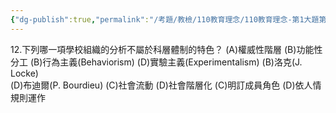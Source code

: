 ```yaml
---
{"dg-publish":true,"permalink":"/考題/教檢/110教育理念/110教育理念-第1大題第12題/","tags":["考題","題目","未完"]}
---
```


12.下列哪一項學校組織的分析不屬於科層體制的特色？ 
(A)權威性階層 
(B)功能性分工 
(B)行為主義(Behaviorism) 
(D)實驗主義(Experimentalism) 
(B)洛克(J. Locke)  
(D)布迪爾(P. Bourdieu) 
(C)社會流動 
(D)社會階層化 
(C)明訂成員角色 (D)依人情規則運作 
